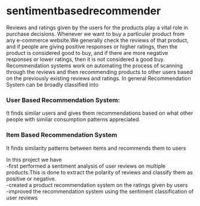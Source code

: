 # sentimentbasedrecommender
Reviews and ratings given by the users for the products play a vital role in purchase decisions. Whenever we want to buy a particular product from any e-commerce website.We generally check the reviews of that product, and if people are giving positive responses or higher ratings, then the product is considered good to buy, and if there are more negative responses or lower ratings, then it is not considered a good buy. Recommendation systems work on automating the process of scanning through the reviews and then recommending products to other users based on the previously existing reviews and ratings. 
In general Recommendation System can be broadly classified into 
  ### User Based Recommendation System: 
It finds similar users and gives them recommendations based on what other people with similar consumption patterns appreciated.
  ### Item Based Recommendation System
 It finds similarity patterns between items and recommends them to users 
 
 In this project we have <br> 
   -first performed a sentiment analysis of user reviews on multiple products.This is done to extract the polarity of reviews and classify them as positive or negative.<br>
   -created a product recommendation system on the ratings given by users<br>
   -improved the recommendation system using the sentiment classification of user reviews

   
   
   
